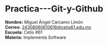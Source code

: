 # Practica---Git-y-Github
**Nombre:** Miguel Ángel Cárcamo Limón  
**Correo:** 24308060610616@cetis61.edu.mx  
**Escuela:** Cetis #61  
**Materia:** Implementa Software  
